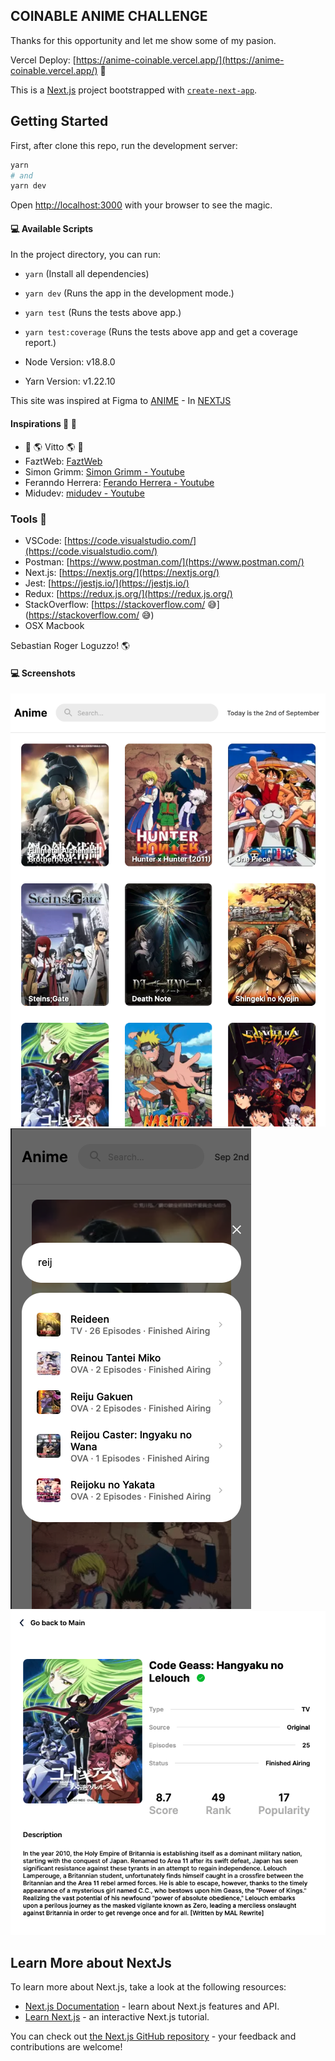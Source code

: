 ## COINABLE ANIME CHALLENGE

Thanks for this opportunity and let me show some of my pasion.

Vercel Deploy: [https://anime-coinable.vercel.app/](https://anime-coinable.vercel.app/) 👀

This is a [Next.js](https://nextjs.org/) project bootstrapped with [`create-next-app`](https://github.com/vercel/next.js/tree/canary/packages/create-next-app).

## Getting Started

First, after clone this repo, run the development server:

```bash
yarn
# and
yarn dev
```

Open [http://localhost:3000](http://localhost:3000) with your browser to see the magic.

#### 💻 Available Scripts

In the project directory, you can run:

- `yarn` (Install all dependencies)
- `yarn dev` (Runs the app in the development mode.)
- `yarn test` (Runs the tests above app.)
- `yarn test:coverage` (Runs the tests above app and get a coverage report.)

- Node Version: v18.8.0
- Yarn Version: v1.22.10

This site was inspired at Figma to [ANIME](https://www.figma.com/file/1gpzjPsFhEhXnAIkdAXEzI/Coinable's-Technical-Assignment?node-id=0%3A1) - In [NEXTJS](https://nextjs.org/)

#### Inspirations 🤯 🧠

- 🌈 🌎 Vitto 🌎 🏹
- FaztWeb: [FaztWeb](https://www.faztweb.com/)
- Simon Grimm: [Simon Grimm - Youtube](https://www.youtube.com/channel/UCZZPgUIorPao48a1tBYSDgg)
- Feranndo Herrera: [Ferando Herrera - Youtube](https://www.youtube.com/c/FernandoHerreraCr)
- Midudev: [midudev - Youtube](https://www.youtube.com/channel/UC8LeXCWOalN8SxlrPcG-PaQ)

### Tools 🧩

- VSCode: [https://code.visualstudio.com/](https://code.visualstudio.com/)
- Postman: [https://www.postman.com/](https://www.postman.com/)
- Next.js: [https://nextjs.org/](https://nextjs.org/)
- Jest: [https://jestjs.io/](https://jestjs.io/)
- Redux: [https://redux.js.org/](https://redux.js.org/)
- StackOverflow: [https://stackoverflow.com/ 😅](https://stackoverflow.com/ 😅)
- OSX Macbook

Sebastian Roger Loguzzo! 🌎

#### 💻 Screenshots

![Screenshot1](./public/page1.png)
![Screenshot2](./public/page2.png)
![Screenshot3](./public/page3.png)

## Learn More about NextJs

To learn more about Next.js, take a look at the following resources:

- [Next.js Documentation](https://nextjs.org/docs) - learn about Next.js features and API.
- [Learn Next.js](https://nextjs.org/learn) - an interactive Next.js tutorial.

You can check out [the Next.js GitHub repository](https://github.com/vercel/next.js/) - your feedback and contributions are welcome!
